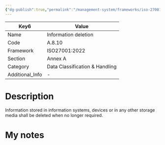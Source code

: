 ```yaml
---
{"dg-publish":true,"permalink":"/management-system/frameworks/iso-27001-2022/iso-27001-2022-a-8-10/","tags":["requirement"],"noteIcon":"1"}
---
```



<div><table class="dataview table-view-table"><thead class="table-view-thead"><tr class="table-view-tr-header"><th class="table-view-th"><span>Key</span><span class="dataview small-text">6</span></th><th class="table-view-th"><span>Value</span></th></tr></thead><tbody class="table-view-tbody"><tr><td><span>Name</span></td><td><span>Information deletion</span></td></tr><tr><td><span>Code</span></td><td><span>A.8.10</span></td></tr><tr><td><span>Framework</span></td><td><span>ISO27001:2022</span></td></tr><tr><td><span>Section</span></td><td><span>Annex A</span></td></tr><tr><td><span>Category</span></td><td><span>Data Classification &amp; Handling</span></td></tr><tr><td><span>Additional_Info</span></td><td><span>-</span></td></tr></tbody></table></div>

# Description

Information stored in information systems, devices or in any other storage media shall be deleted when no longer required.

# My notes
